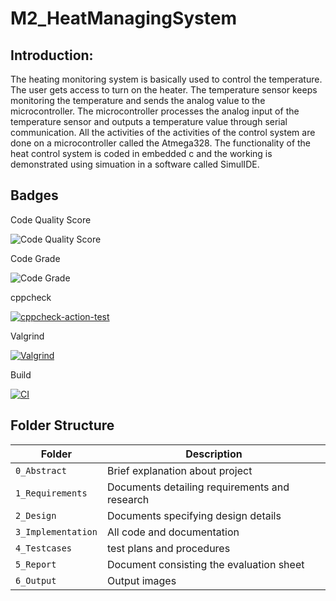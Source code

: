 # M2_HeatManagingSystem

## Introduction:
The heating monitoring system is basically used to control the temperature. The user gets access to turn on the heater. The temperature sensor keeps monitoring the temperature and sends the analog value to the microcontroller. The microcontroller processes the analog input of the temperature sensor and outputs a temperature value through serial communication. All the activities of the activities of the control system are done on a microcontroller called the Atmega328. The functionality of the heat control system is coded in embedded c and the working is demonstrated using simuation in a software called SimulIDE.


## Badges

Code Quality Score

![Code Quality Score](https://api.codiga.io/project/32996/score/svg)

Code Grade

![Code Grade](https://api.codiga.io/project/32996/status/svg)

cppcheck

[![cppcheck-action-test](https://github.com/Gnanesh45/M2_HeatManagingSystem/actions/workflows/c-cpp1.yml/badge.svg)](https://github.com/Gnanesh45/M2_HeatManagingSystem/actions/workflows/c-cpp1.yml)

Valgrind

[![Valgrind](https://github.com/Gnanesh45/M2_HeatManagingSystem/actions/workflows/valgrind.yml/badge.svg)](https://github.com/Gnanesh45/M2_HeatManagingSystem/actions/workflows/valgrind.yml)

Build

[![CI](https://github.com/Gnanesh45/M2_HeatManagingSystem/actions/workflows/main.yml/badge.svg)](https://github.com/Gnanesh45/M2_HeatManagingSystem/actions/workflows/main.yml)


## Folder Structure
Folder             | Description
-------------------| -----------------------------------------
`0_Abstract`   |Brief explanation about project
`1_Requirements`   | Documents detailing requirements and research
`2_Design`         | Documents specifying design details
`3_Implementation` | All code and documentation
`4_Testcases`      |test plans and procedures
`5_Report`         |Document consisting the evaluation sheet
`6_Output`  | Output images 
